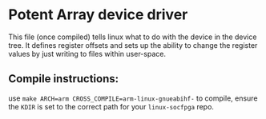 # Potent Array device driver
This file (once compiled) tells linux what to do with the device in the device tree. It defines register offsets and sets up the ability to change the register values by just writing to files within user-space.

## Compile instructions:
use `make ARCH=arm CROSS_COMPILE=arm-linux-gnueabihf-` to compile, ensure the `KDIR` is set to the correct path for your `linux-socfpga` repo.